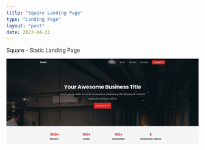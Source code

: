 ```yaml
---
title: "Square Landing Page"
type: "Landing Page"
layout: "post"
date: 2022-04-21
---
```


Square - Static Landing Page

![Preview](/images/projects/square.png)